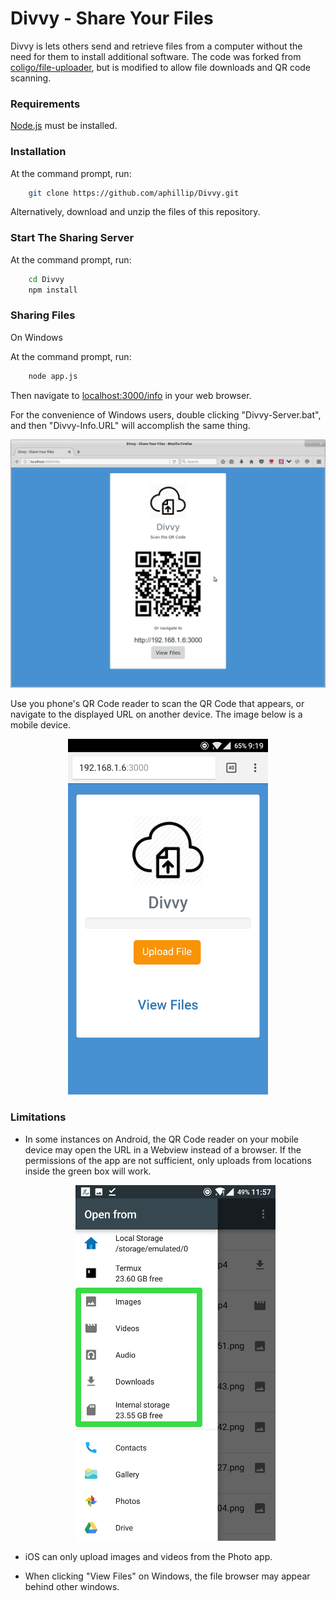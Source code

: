 # Divvy - Share Your Files

Divvy is lets others send and retrieve files from a computer without the need for them to install additional software.
The code was forked from [coligo/file-uploader](https://github.com/coligo-io/file-uploader), but is modified to allow file downloads and QR code scanning.

### Requirements
[Node.js](https://nodejs.org/) must be installed.

### Installation
At the command prompt, run:
```Bash
	git clone https://github.com/aphillip/Divvy.git	
```
Alternatively, download and unzip the files of this repository.

### Start The Sharing Server
At the command prompt, run:
```Bash
	cd Divvy
    npm install	
```

### Sharing Files

On Windows

At the command prompt, run:
```Bash
	node app.js
```
Then navigate to [localhost:3000/info]("localhost:3000/info") in your web browser.

For the convenience of Windows users, double clicking "Divvy-Server.bat", and then "Divvy-Info.URL" will accomplish the same thing.

<center><img src="https://github.com/aphillip/Divvy/blob/master/public/images/server-info.png?raw=true"  width="720px"></center>

Use you phone's QR Code reader to scan the QR Code that appears, or navigate to the displayed URL on another device.  The image below is a mobile device.

<center><img src="https://github.com/aphillip/Divvy/blob/master/public/images/mobile-client.png?raw=true"  width="320px"></center>



### Limitations
* In some instances on Android, the QR Code reader on your mobile device may open the URL in a Webview instead of a browser.  If the permissions of the app are not sufficient, only uploads from locations inside the green box will work.

  <center><img src="https://github.com/aphillip/Divvy/blob/master/public/images/mobile-file-locations.png?raw=true"  width="320px"></center>


* iOS can only upload images and videos from the Photo app.

* When clicking "View Files" on Windows, the file browser may appear behind other windows.




